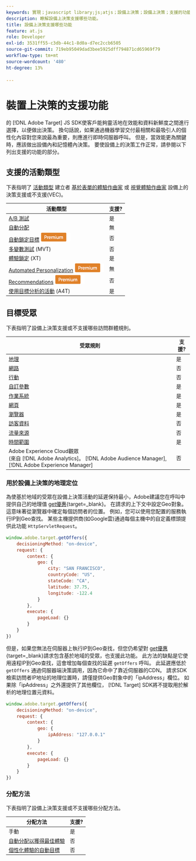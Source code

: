 ```yaml
---
keywords: 實現；javascript library;js;atjs；設備上決策；設備上決策；支援的功能
description: 瞭解設備上決策支援哪些功能。
title: 設備上決策支援哪些功能
feature: at.js
role: Developer
exl-id: 3531ff55-c3db-44c1-8d0a-d7ec2ccb6505
source-git-commit: 719eb95049dad3bee5925dff794871cd65969f79
workflow-type: tm+mt
source-wordcount: '480'
ht-degree: 13%

---
```


# 裝置上決策的支援功能

的 [!DNL Adobe Target] JS SDK使客戶能夠靈活地在效能和資料新鮮度之間進行選擇，以便做出決策。 換句話說，如果通過機器學習交付最相關和最吸引人的個性化內容對您來說最為重要，則應進行即時伺服器呼叫。 但是，當效能更為關鍵時，應該做出設備內和記憶體內決策。 要使設備上的決策工作正常，請參閱以下列出支援的功能的部分。

## 支援的活動類型

下表指明了 [活動類型](/help/main/c-activities/target-activities-guide.md) 建立者 [基於表單的體驗作曲家](/help/main/c-experiences/form-experience-composer.md) 或 [視覺體驗作曲家](/help/main/c-experiences/c-visual-experience-composer/visual-experience-composer.md) 設備上的決策支援或不支援(VEC)。

| 活動類型 | 支援? |
| --- | --- |
| [A/B 測試](/help/main/c-activities/t-test-ab/test-ab.md) | 是 |
| [自動分配](/help/main/c-activities/automated-traffic-allocation/automated-traffic-allocation.md) | 無 |
| [自動鎖定目標](/help/main/c-activities/auto-target/auto-target-to-optimize.md) ![Premium](/help/main/assets/premium.png) | 否 |
| [多變數測試](/help/main/c-activities/c-multivariate-testing/multivariate-testing.md) (MVT) | 否 |
| [體驗鎖定](/help/main/c-activities/t-experience-target/experience-target.md) (XT) | 是 |
| [Automated Personalization](/help/main/c-activities/t-automated-personalization/automated-personalization.md) ![高級](/help/main/assets/premium.png) | 無 |
| [Recommendations](/help/main/c-recommendations/recommendations.md) ![高級](/help/main/assets/premium.png) | 否 |
| [使用目標分析的活動](/help/main/c-integrating-target-with-mac/a4t/a4t.md) (A4T) | 是 |

## 目標受眾

下表指明了設備上決策支援或不支援哪些訪問群體規則。

| 受眾規則 | 支援? |
| --- | --- |
| [地理](/help/main/c-target/c-audiences/c-target-rules/geo.md) | 是 |
| [網路](/help/main/c-target/c-audiences/c-target-rules/network.md) | 否 |
| [行動](/help/main/c-target/c-audiences/c-target-rules/mobile.md) | 否 |
| [自訂參數](/help/main/c-target/c-audiences/c-target-rules/custom-parameters.md) | 是 |
| [作業系統 ](/help/main/c-target/c-audiences/c-target-rules/operating-system.md) | 是 |
| [網頁](/help/main/c-target/c-audiences/c-target-rules/site-pages.md) | 是 |
| [瀏覽器](/help/main/c-target/c-audiences/c-target-rules/browser.md) | 是 |
| [訪客資料](/help/main/c-target/c-audiences/c-target-rules/visitor-profile.md) | 否 |
| [流量來源](/help/main/c-target/c-audiences/c-target-rules/traffic-sources.md) | 否 |
| [時間範圍](/help/main/c-target/c-audiences/c-target-rules/time-frame.md) | 是 |
| Adobe Experience Cloud觀眾<br>(來自 [!DNL Adobe Analytics]。 [!DNL Adobe Audience Manager], [!DNL Adobe Experience Manager] | 否 |

### 用於設備上決策的地理定位

為使基於地域的受眾在設備上決策活動的延遲保持最小，Adobe建議您在呼叫中提供自己的地理值 [get優惠](https://developer.adobe.com/target/implement/client-side/atjs/atjs-functions/adobe-target-getoffers-atjs-2/){target=_blank}。 在請求的上下文中設定Geo對象。 這意味著從瀏覽器中確定每個訪問者的位置。 例如，您可以使用您配置的服務執行IP到Geo查找。 某些主機提供商(如Google雲)通過每個主機中的自定義標頭提供此功能 `HttpServletRequest`。

```javascript
window.adobe.target.getOffers({ 
	decisioningMethod: "on-device", 
	request: { 
		context: { 
			geo: { 
				city: "SAN FRANCISCO", 
				countryCode: "US", 
				stateCode: "CA", 
				latitude: 37.75, 
				longitude: -122.4 
			} 
		}, 
		execute: { 
			pageLoad: {} 
		} 
	} 
})
```

但是，如果您無法在伺服器上執行IP到Geo查找，但您仍希望對 [get優惠](https://developer.adobe.com/target/implement/client-side/atjs/atjs-functions/adobe-target-getoffers-atjs-2/){target=_blank}請求包含基於地域的受眾，也支援此功能。 此方法的缺點是它使用遠程IP到Geo查找，這會增加每個查找的延遲 `getOffers` 呼叫。 此延遲應低於 `getOffers` 通過伺服器端決策調用，因為它命中了靠近伺服器的CDN。 請求SDK檢索訪問者IP地址的地理位置時，請僅提供Geo對象中的「ipAddress」欄位。 如果除「ipAddress」之外還提供了其他欄位， [!DNL Target] SDK將不提取用於解析的地理位置元資料。

```javascript
window.adobe.target.getOffers({ 
	decisioningMethod: "on-device", 
	request: { 
		context: { 
			geo: { 
				ipAddress: "127.0.0.1" 
			} 
		}, 
		execute: { 
			pageLoad: {} 
		} 
	} 
})
```

### 分配方法

下表指明了設備上決策支援或不支援哪些分配方法。

| 分配方法 | 支援? |
| --- | --- |
| 手動 | 是 |
| [自動分配以獲得最佳體驗](/help/main/c-activities/automated-traffic-allocation/automated-traffic-allocation.md) | 否 |
| [個性化體驗的自動目標](/help/main/c-activities/auto-target/auto-target-to-optimize.md) | 否 |
